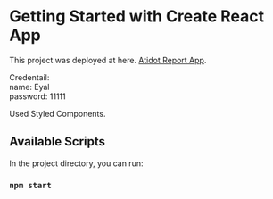 # Getting Started with Create React App

This project was deployed at here. [Atidot Report App](https://atidot-weekly-report.netlify.app/).

Credentail:
<br />
name: Eyal
<br />
password: 11111

Used Styled Components.

## Available Scripts

In the project directory, you can run:

### `npm start`

